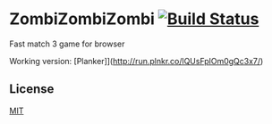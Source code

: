 # ZombiZombiZombi [![Build Status](https://travis-ci.org/morozig/zzz.svg?branch=master)](https://travis-ci.org/morozig/zzz)
Fast match 3 game for browser

Working version: [Planker]](http://run.plnkr.co/lQUsFplOm0gQc3x7/)

## License

[MIT](LICENSE)
